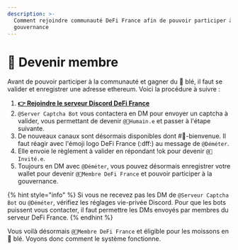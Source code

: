 ```yaml
---
description: >-
  Comment rejoindre communauté DeFi France afin de pouvoir participer à la
  gouvernance
---
```


# 🐣 Devenir membre

Avant de pouvoir participer à la communauté et gagner du 🌾 blé, il faut se valider et enregistrer une adresse ethereum. Voici la procédure à suivre :

1. [**👉 Rejoindre le serveur Discord DeFi France**](https://discord.gg/3bWZcK2)
2. `@Server Captcha Bot` vous contactera en DM pour envoyer un captcha à valider, vous permettant de devenir `@🥚Humain.e` et passer à l'étape suivante.
3. De nouveaux canaux sont désormais disponibles dont #🐣-bienvenue. Il faut réagir avec l'émoji logo DeFi France (:dff:) au message de `@Déméter`.
4. Elle envoie le règlement à valider en répondant !ok pour devenir `@🐣Invité.e`.
5. Toujours en DM avec `@Déméter`, vous pouvez désormais enregistrer votre wallet pour devenir `@🐤Membre DeFi France` et pouvoir participer à la gouvernance.

{% hint style="info" %}
Si vous ne recevez pas les DM de `@Serveur Captcha Bot` ou `@Déméter`, vérifiez les réglages vie-privée Discord. Pour que les bots puissent vous contacter, il faut permettre les DMs envoyés par membres du serveur DeFi France.
{% endhint %}

Vous voilà désormais `@🐤Membre DeFi France` et éligible pour les moissons en 🌾 blé. Voyons donc comment le système fonctionne.
